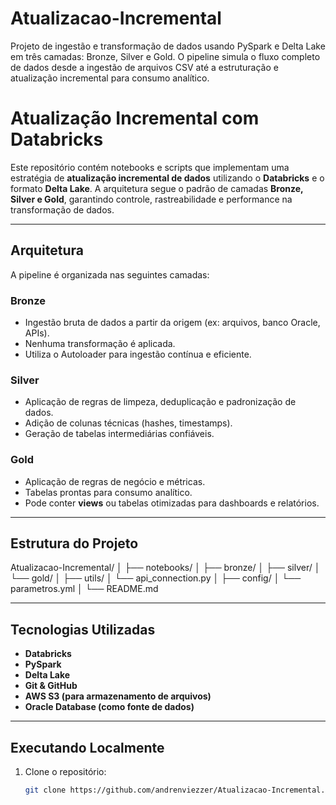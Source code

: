 # Atualizacao-Incremental
Projeto de ingestão e transformação de dados usando PySpark e Delta Lake em três camadas: Bronze, Silver e Gold. O pipeline simula o fluxo completo de dados desde a ingestão de arquivos CSV até a estruturação e atualização incremental para consumo analítico.


#  Atualização Incremental com Databricks

Este repositório contém notebooks e scripts que implementam uma estratégia de **atualização incremental de dados** utilizando o **Databricks** e o formato **Delta Lake**. A arquitetura segue o padrão de camadas **Bronze, Silver e Gold**, garantindo controle, rastreabilidade e performance na transformação de dados.

---

##  Arquitetura

A pipeline é organizada nas seguintes camadas:

###  Bronze
- Ingestão bruta de dados a partir da origem (ex: arquivos, banco Oracle, APIs).
- Nenhuma transformação é aplicada.
- Utiliza o Autoloader para ingestão contínua e eficiente.

###  Silver
- Aplicação de regras de limpeza, deduplicação e padronização de dados.
- Adição de colunas técnicas (hashes, timestamps).
- Geração de tabelas intermediárias confiáveis.

###  Gold
- Aplicação de regras de negócio e métricas.
- Tabelas prontas para consumo analítico.
- Pode conter **views** ou tabelas otimizadas para dashboards e relatórios.

---

##  Estrutura do Projeto

Atualizacao-Incremental/
│
├── notebooks/
│ ├── bronze/
│ ├── silver/
│ └── gold/
│
├── utils/
│ └── api_connection.py
│
├── config/
│ └── parametros.yml
│
└── README.md


---

##  Tecnologias Utilizadas

- **Databricks**
- **PySpark**
- **Delta Lake**
- **Git & GitHub**
- **AWS S3 (para armazenamento de arquivos)**
- **Oracle Database (como fonte de dados)**

---

##  Executando Localmente

1. Clone o repositório:
   ```bash
   git clone https://github.com/andrenviezzer/Atualizacao-Incremental.git



